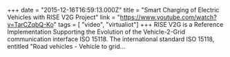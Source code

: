 +++
date = "2015-12-16T16:59:13.000Z"
title = "Smart Charging of Electric Vehicles with RISE V2G Project"
link = "https://www.youtube.com/watch?v=TarCZqbQ-Ko"
tags = [ "video", "virtualiot"]
+++
RISE V2G is a Reference Implementation Supporting the Evolution of the Vehicle-2-Grid communication interface ISO 15118. The international standard ISO 15118, entitled "Road vehicles - Vehicle to grid…